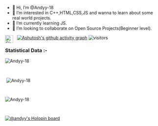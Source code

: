 - 👋 Hi, I’m @Andyy-18
- 👀 I’m interested in C++,HTML,CSS,JS and wanna to learn about some real world projects. 
- 🌱 I’m currently learning JS.
- 💞️ I’m looking to collaborate on Open Source Projects(Beginner level).


[<img align="left" alt="Skyline" width="26px" src="https://user-images.githubusercontent.com/3369400/139447912-e0f43f33-6d9f-45f8-be46-2df5bbc91289.png" style="padding-right:10px;" />][skyline]

<!---
Andyy-18/Andyy-18 is a ✨ special ✨ repository because its `README.md` (this file) appears on your GitHub profile.
You can click the Preview link to take a look at your changes.
--->  
[![Ashutosh's github activity graph](https://activity-graph.herokuapp.com/graph?username=Andyy-18&bg_color=171023&color=f0da8a&line=62c094&point=d3f37c&area=true&hide_border=true)](https://github.com/ashutosh00710/github-readme-activity-graph)
![visitors](https://visitor-badge.laobi.icu/badge?page_id=Andyy-18.Andyy-18)

<h3>Statistical Data :-</h3>
<p><img align="center"
    src="https://github-readme-stats.vercel.app/api/top-langs?username=Andyy-18&show_icons=true&locale=en&layout=compact"
    alt="Andyy-18" /></p>

<br>

<p>&nbsp;<img align="center" src="https://github-readme-stats.vercel.app/api?username=Andyy-18&show_icons=true&locale=en"
    alt="Andyy-18" /></p>

<br>

<p><img align="center" src="https://github-readme-streak-stats.herokuapp.com/?user=Andyy-18&" alt="Andyy-18" /></p>

<br>

[![@andyy's Holopin board](https://holopin.me/andyy)](https://holopin.io/@andyy)

[skyline]: https://skyline.github.com/andyy-18/2021
